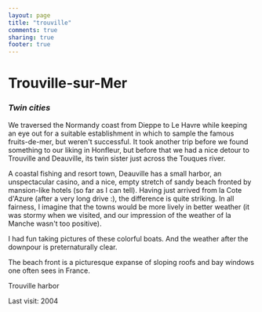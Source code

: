 ```yaml
---
layout: page
title: "trouville"
comments: true
sharing: true
footer: true
---
```

<h1>Trouville-sur-Mer</h1>
<h3><em>Twin cities</em></h3>

We traversed the Normandy coast from Dieppe to Le Havre while keeping an eye out for a suitable establishment in which to sample the famous fruits-de-mer, but weren't successful. It took another trip before we found something to our liking in Honfleur, but before that we had a nice detour to Trouville and Deauville, its twin sister just across the Touques river. 

A coastal fishing and resort town, Deauville has a small harbor, an unspectacular casino, and a nice, empty stretch of sandy beach fronted by mansion-like hotels (so far as I can tell). Having just arrived from la Cote d'Azure (after a very long drive :), the difference is quite striking. In all fairness, I imagine that the towns would be more lively in better weather (it was stormy when we visited, and our impression of the weather of la Manche wasn't too positive).

I had fun taking pictures of these colorful boats. And the weather after the downpour is preternaturally clear.

The beach front is a picturesque expanse of sloping roofs and bay windows one often sees in France.

Trouville harbor

Last visit: 2004
